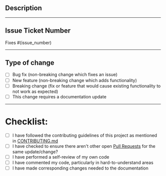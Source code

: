 ## Description
<!-- Include a summary of the change made and also list the dependencies that are required if any -->

---
## Issue Ticket Number
Fixes #(issue_number)

---
## Type of change
<!-- Please select all options that are applicable. -->
- [ ] Bug fix (non-breaking change which fixes an issue)
- [ ] New feature (non-breaking change which adds functionality)
- [ ] Breaking change (fix or feature that would cause existing functionality to not work as expected)
- [ ] This change requires a documentation update

---
# Checklist:
- [ ] I have followed the contributing guidelines of this project as mentioned in [CONTRIBUTING.md](/CONTRIBUTING.md)
- [ ] I have checked to ensure there aren't other open [Pull Requests](https://github.com/lightvue/lightvue/pulls) for the same update/change?
- [ ] I have performed a self-review of my own code
- [ ] I have commented my code, particularly in hard-to-understand areas
- [ ] I have made corresponding changes needed to the documentation
